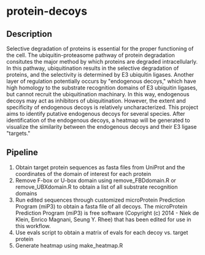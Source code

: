 # protein-decoys
## Description
Selective degradation of proteins is essential for the proper functioning of the cell. The ubiquitin-proteasome pathway of protein degradation consitutes the major method by which proteins are degraded intracellularly. In this pathway, ubiquitination results in the selective degradation of proteins, and the selectivity is determined by E3 ubiquitin ligases. Another layer of regulation potentially occurs by "endogenous decoys," which have high homology to the substrate recognition domains of E3 ubiquitin ligases, but cannot recruit the ubiquitination machinary. In this way, endogenous decoys may act as inhibitors of ubiquitination. However, the extent and specificity of endogenous decoys is relatively uncharacterized. This project aims to identify putative endogenous decoys for several species. After identification of the endogenous decoys, a heatmap will be generated to visualize the similarity between the endogenous decoys and their E3 ligase "targets."
## Pipeline
1. Obtain target protein sequences as fasta files from UniProt and the coordinates of the domain of interest for each protein
2. Remove F-box or U-box domain using remove_FBDdomain.R or remove_UBXdomain.R to obtain a list of all substrate recognition domains
3. Run edited sequences through customized microProtein Prediction Program (miP3) to obtain a fasta file of all decoys. The microProtein Prediction Program (miP3) is free software (Copyright (c) 2014 - Niek de Klein, Enrico Magnani, Seung Y. Rhee) that has been edited for use in this workflow.
4. Use evals script to obtain a matrix of evals for each decoy vs. target protein
5. Generate heatmap using make_heatmap.R
